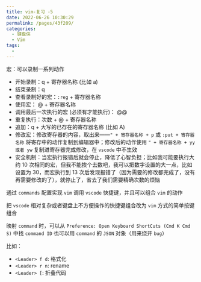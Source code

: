 ```yaml
---
title: vim-复习 -5
date: 2022-06-26 10:30:29
permalink: /pages/43f209/
categories:
  - 键盘侠
  - Vim
tags:
  -
---
```


宏：可以录制一系列动作

- 开始录制：q + 寄存器名称 (比如 a)
- 结束录制：q
- 查看录制好的宏：`:reg` + 寄存器名称
- 使用宏： @ + 寄存器名称
- 调用最后一次执行的宏 (必须有才能执行)： @@
- 重复执行：次数 + @ + 寄存器名称
- 追加：q + 大写的已存在的寄存器名称 (比如 A)
- 修改宏：修改寄存器的内容，取出来——`" + 寄存器名称 + p` 或 `:put + 寄存器名称` 将寄存中的动作复制到编辑器中；修改后的动作使用 `" + 寄存器名称 + yy 或者 yw` 复制进寄存器完成修改，在 `vscode` 中不生效
- 安全机制：当宏执行报错后就会停止，降低了心智负担；比如我可能要执行大约 10 次相同的宏，但我不能挨个去数吧，我可以把数字设置的大一点，比如设置为 30，而宏执行到 13 次后发现报错了（因为需要的修改都完成了，没有再需要修改的了），就停止了，省去了我们需要精确次数的烦恼

通过 `commands` 配置实现 `vim` 调用 `vscode` 快捷键，并且可以组合 `vim` 的动作

把 `vscode` 相对复杂或者键盘上不方便操作的快捷键组合改为 `vim` 方式的简单按键组合

映射 `command` 时，可以从 `Preference: Open Keyboard ShortCuts (Cmd K Cmd S)` 中找 `command ID` 也可以用 `command` 的 `JSON` 对象（用来绕开 `bug`）

比如：

- `<Leader> f d`: 格式化
- `<Leader> r n`: rename
- `<Leader> [`: 折叠代码
